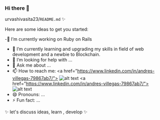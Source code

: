 ### Hi there 👋


urvashivasita23/`README.md` ✨ 

Here are some ideas to get you started:

-🔭 I’m currently working on Ruby on Rails
- 🌱 I’m currently learning and upgrading my skills in field of web development and a newbie to Blockchain.
- 🤔 I’m looking for help with ...
- 💬 Ask me about ...
- 📫 How to reach me: 
     <a href=”https://www.linkedin.com/in/andres-villegas-79867ab7/"> ![alt text](https://img.shields.io/badge/-LinkedIn-0e76a8?style=plastic&logo=linkedIn)</a>
      <a href=”https://www.linkedin.com/in/andres-villegas-79867ab7/"> ![alt text](https://img.shields.io/badge/-LinkedIn-0e76a8?style=plastic&logo=gmail)</a>
- 😄 Pronouns: ...
- ⚡ Fun fact: ...

✨ let's discuss ideas, learn , develop ✨
